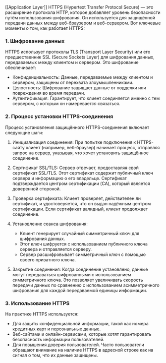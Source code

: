 
[[Application Layer]]
HTTPS (Hypertext Transfer Protocol Secure) — это расширение протокола HTTP, которое добавляет уровень безопасности путём использования шифрования. Он используется для защищённой передачи данных между веб-браузером и веб-сервером. Вот ключевые моменты о том, как работает HTTPS:

### 1. Шифрование данных

HTTPS использует протоколы TLS (Transport Layer Security) или его предшественник SSL (Secure Sockets Layer) для шифрования данных, передаваемых между клиентом и сервером. Это шифрование обеспечивает:

- Конфиденциальность: Данные, передаваемые между клиентом и сервером, защищены от перехвата злоумышленниками.
- Целостность: Шифрование защищает данные от подделки или повреждения во время передачи.
- Аутентификация: Гарантирует, что клиент соединяется именно с тем сервером, с которым он намеревается связаться.

### 2. Процесс установки HTTPS-соединения

Процесс установления защищённого HTTPS-соединения включает следующие шаги:

1. Инициализация соединения: При попытке подключения к HTTPS-сайту клиент (например, веб-браузер) начинает процесс, отправляя запрос на сервер, указывая, что хочет установить защищённое соединение.

2. Сертификат SSL/TLS: Сервер отвечает, предоставляя свой сертификат SSL/TLS. Этот сертификат содержит публичный ключ сервера и информацию о его владельце. Сертификат подтверждается центром сертификации (CA), который является доверенной стороной.

3. Проверка сертификата: Клиент проверяет, действителен ли сертификат, и удостоверяется, что он выдан надёжным центром сертификации. Если сертификат валидный, клиент продолжает соединение.

4. Установление сеанса шифрования:
   - Клиент генерирует случайный симметричный ключ для шифрования данных.
   - Этот ключ шифруется с использованием публичного ключа сервера и отправляется серверу.
   - Сервер расшифровывает симметричный ключ с помощью своего приватного ключа.

5. Закрытие соединения: Когда соединение установлено, данные могут передаваться шифрованными с использованием симметричного ключа. Это позволяет увеличивать скорость передачи данных по сравнению с использованием асимметричного шифрования для каждой передаваемой единицы информации.

### 3. Использование HTTPS

На практике HTTPS используется:

- Для защиты конфиденциальной информации, такой как номера кредитных карт и персональные данные.
- Веб-сайтами и онлайн-сервисами, которые хотят гарантировать безопасность информации пользователей.
- Для повышения доверия пользователей. Часто пользователи обращают внимание на наличие HTTPS в адресной строке как на сигнал о том, что их данные защищены.
